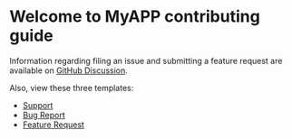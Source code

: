 # Welcome to MyAPP contributing guide

Information regarding filing an issue and submitting a feature request are
available on [GitHub Discussion](https://github.com/MichaelSodeke/tmp--education-repo/discussions).

Also, view these three templates:

<!--please edit the following links for your repo-->

- [Support](https://github.com/MichaelSodeke/tmp--education-repo/blob/prime/.github/SUPPORT.md)
- [Bug Report](https://github.com/MichaelSodeke/tmp--education-repo/blob/prime/.github/ISSUE_TEMPLATE/bug_report.md)
- [Feature Request](https://github.com/MichaelSodeke/tmp--education-repo/blob/prime/.github/ISSUE_TEMPLATE/feature_request.md)
